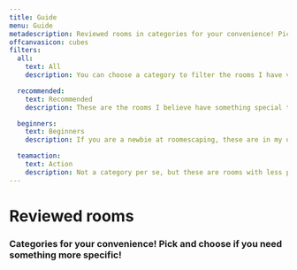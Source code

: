 ```yaml
---
title: Guide
menu: Guide
metadescription: Reviewed rooms in categories for your convenience! Pick and choose if you need something more specific!
offcanvasicon: cubes
filters:
  all:
    text: All
    description: You can choose a category to filter the rooms I have visited so far.

  recommended:
    text: Recommended
    description: These are the rooms I believe have something special to offer. It by no way means to demean the rest of them, but I think the ones included here are a must.

  beginners:
    text: Beginners
    description: If you are a newbie at roomescaping, these are in my opinion the best rooms to start with.

  teamaction:
    text: Action
    description: Not a category per se, but these are rooms with less puzzle-solving and more puzzle-doing.
---
```


# Reviewed rooms

### Categories for your convenience! Pick and choose if you need something more specific!
